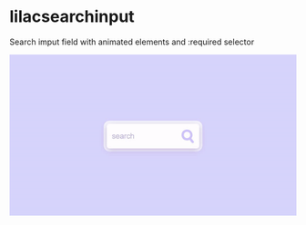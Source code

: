 # lilacsearchinput
Search imput field with animated elements and :required selector

<img src="search.gif"/>
